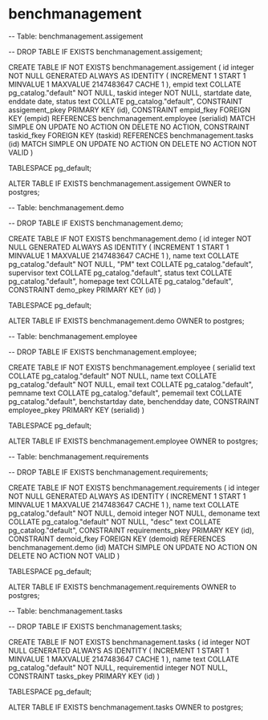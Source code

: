 # benchmanagement

-- Table: benchmanagement.assigement

-- DROP TABLE IF EXISTS benchmanagement.assigement;

CREATE TABLE IF NOT EXISTS benchmanagement.assigement
(
    id integer NOT NULL GENERATED ALWAYS AS IDENTITY ( INCREMENT 1 START 1 MINVALUE 1 MAXVALUE 2147483647 CACHE 1 ),
    empid text COLLATE pg_catalog."default" NOT NULL,
    taskid integer NOT NULL,
    startdate date,
    enddate date,
    status text COLLATE pg_catalog."default",
    CONSTRAINT assigement_pkey PRIMARY KEY (id),
    CONSTRAINT empid_fkey FOREIGN KEY (empid)
        REFERENCES benchmanagement.employee (serialid) MATCH SIMPLE
        ON UPDATE NO ACTION
        ON DELETE NO ACTION,
    CONSTRAINT taskid_fkey FOREIGN KEY (taskid)
        REFERENCES benchmanagement.tasks (id) MATCH SIMPLE
        ON UPDATE NO ACTION
        ON DELETE NO ACTION
        NOT VALID
)

TABLESPACE pg_default;

ALTER TABLE IF EXISTS benchmanagement.assigement
    OWNER to postgres;


-- Table: benchmanagement.demo

-- DROP TABLE IF EXISTS benchmanagement.demo;

CREATE TABLE IF NOT EXISTS benchmanagement.demo
(
    id integer NOT NULL GENERATED ALWAYS AS IDENTITY ( INCREMENT 1 START 1 MINVALUE 1 MAXVALUE 2147483647 CACHE 1 ),
    name text COLLATE pg_catalog."default" NOT NULL,
    "PM" text COLLATE pg_catalog."default",
    supervisor text COLLATE pg_catalog."default",
    status text COLLATE pg_catalog."default",
    homepage text COLLATE pg_catalog."default",
    CONSTRAINT demo_pkey PRIMARY KEY (id)
)

TABLESPACE pg_default;

ALTER TABLE IF EXISTS benchmanagement.demo
    OWNER to postgres;

-- Table: benchmanagement.employee

-- DROP TABLE IF EXISTS benchmanagement.employee;

CREATE TABLE IF NOT EXISTS benchmanagement.employee
(
    serialid text COLLATE pg_catalog."default" NOT NULL,
    name text COLLATE pg_catalog."default" NOT NULL,
    email text COLLATE pg_catalog."default",
    pemname text COLLATE pg_catalog."default",
    pememail text COLLATE pg_catalog."default",
    benchstartday date,
    benchendday date,
    CONSTRAINT employee_pkey PRIMARY KEY (serialid)
)

TABLESPACE pg_default;

ALTER TABLE IF EXISTS benchmanagement.employee
    OWNER to postgres;

-- Table: benchmanagement.requirements

-- DROP TABLE IF EXISTS benchmanagement.requirements;

CREATE TABLE IF NOT EXISTS benchmanagement.requirements
(
    id integer NOT NULL GENERATED ALWAYS AS IDENTITY ( INCREMENT 1 START 1 MINVALUE 1 MAXVALUE 2147483647 CACHE 1 ),
    name text COLLATE pg_catalog."default" NOT NULL,
    demoid integer NOT NULL,
    demoname text COLLATE pg_catalog."default" NOT NULL,
    "desc" text COLLATE pg_catalog."default",
    CONSTRAINT requirements_pkey PRIMARY KEY (id),
    CONSTRAINT demoid_fkey FOREIGN KEY (demoid)
        REFERENCES benchmanagement.demo (id) MATCH SIMPLE
        ON UPDATE NO ACTION
        ON DELETE NO ACTION
        NOT VALID
)

TABLESPACE pg_default;

ALTER TABLE IF EXISTS benchmanagement.requirements
    OWNER to postgres;

-- Table: benchmanagement.tasks

-- DROP TABLE IF EXISTS benchmanagement.tasks;

CREATE TABLE IF NOT EXISTS benchmanagement.tasks
(
    id integer NOT NULL GENERATED ALWAYS AS IDENTITY ( INCREMENT 1 START 1 MINVALUE 1 MAXVALUE 2147483647 CACHE 1 ),
    name text COLLATE pg_catalog."default" NOT NULL,
    requirementid integer NOT NULL,
    CONSTRAINT tasks_pkey PRIMARY KEY (id)
)

TABLESPACE pg_default;

ALTER TABLE IF EXISTS benchmanagement.tasks
    OWNER to postgres;